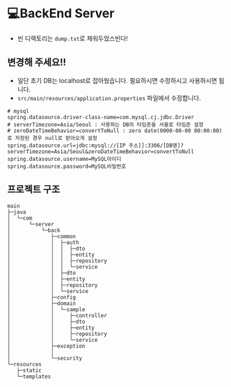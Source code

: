 # 💻BackEnd Server

- 빈 디렉토리는 `dump.txt`로 채워두었스빈다!

## 변경해 주세요!!
- 일단 초기 DB는 localhost로 잡아뒀습니다. 필요하시면 수정하시고 사용하시면 됩니다.
- `src/main/resources/application.properties` 파일에서 수정합니다.
```properties
# mysql
spring.datasource.driver-class-name=com.mysql.cj.jdbc.Driver
# serverTimezone=Asia/Seoul : 사용하는 DB의 타임존을 서울로 타임존 설정
# zeroDateTimeBehavior=convertToNull : zero date(0000-00-00 00:00:00)로 저장된 경우 null로 받아오게 설정
spring.datasource.url=jdbc:mysql://[IP 주소]]:3306/[DB명]?serverTimezone=Asia/Seoul&zeroDateTimeBehavior=convertToNull
spring.datasource.username=MySQL아이디
spring.datasource.password=MySQL비밀번호
```

## 프로젝트 구조
```
main
├─java
│  └─com
│      └─server
│          └─back
│	          ├─common
│	          │  ├─auth
│   	      │  │  ├─dto
│       	  │  │  ├─entity
│	          │  │  ├─repository
│		      │  │  └─service
│	          │  ├─dto
│	          │  ├─entity
│	          │  ├─repository
│	          │  └─service
│	          ├─config
│	          ├─domain
│	          │  └─sample
│	          │     ├─controller
│	          │     ├─dto
│	          │     ├─entity
│	          │     ├─repository
│	          │     └─service
│	          ├─exception
│	          │
│	          └─security
└─resources
   ├─static
   └─templates
```

